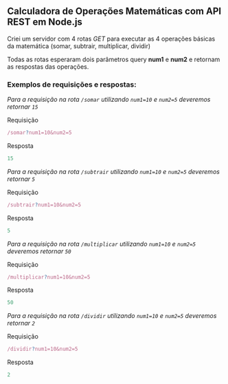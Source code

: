 ## Calculadora de Operações Matemáticas com API REST em Node.js

Criei um servidor com 4 rotas _GET_ para executar as 4 operações básicas da matemática (somar, subtrair, multiplicar, dividir)

Todas as rotas esperaram dois parâmetros query **num1** e **num2** e retornam as respostas das operações.

### Exemplos de requisições e respostas:

_Para a requisição na rota `/somar` utilizando `num1=10` e `num2=5` deveremos retornar `15`_

Requisição

```javascript
/somar?num1=10&num2=5
```

Resposta

```javascript
15
```

_Para a requisição na rota `/subtrair` utilizando `num1=10` e `num2=5` deveremos retornar `5`_

Requisição

```javascript
/subtrair?num1=10&num2=5
```

Resposta

```javascript
5
```

_Para a requisição na rota `/multiplicar` utilizando `num1=10` e `num2=5` deveremos retornar `50`_

Requisição

```javascript
/multiplicar?num1=10&num2=5
```

Resposta

```javascript
50
```

_Para a requisição na rota `/dividir` utilizando `num1=10` e `num2=5` deveremos retornar `2`_

Requisição

```javascript
/dividir?num1=10&num2=5
```

Resposta

```javascript
2
```

